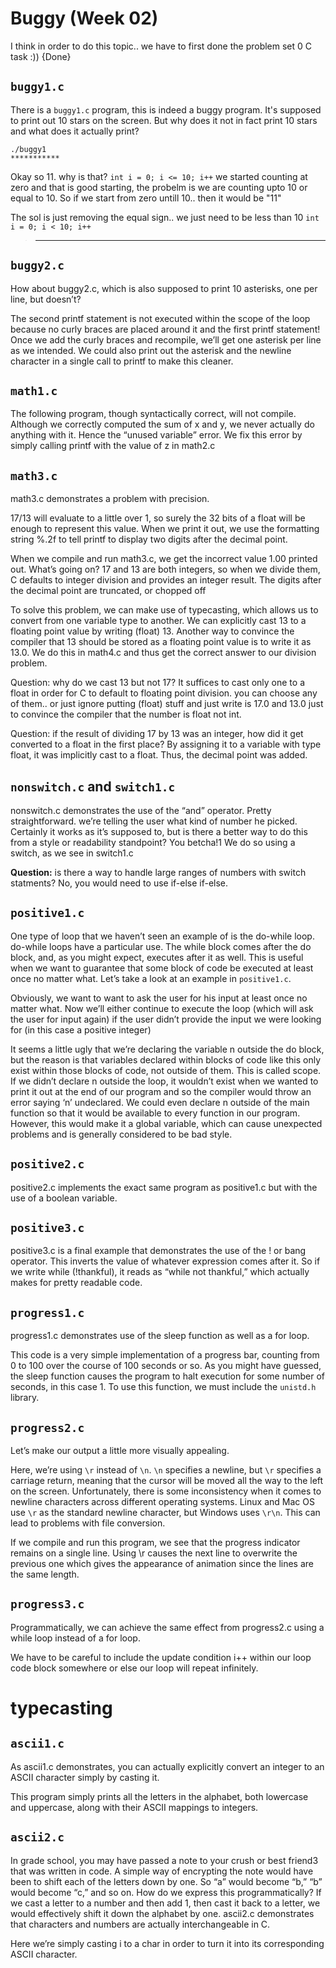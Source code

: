 # Buggy (Week 02)
I think in order to do this topic.. we have to first done the problem set 0 C task :)) {Done}

## `buggy1.c`
There is a `buggy1.c` program, this is indeed a buggy program. It's supposed to print out 10 stars on the screen. But why does it not in fact print 10 stars and what does it actually print?

```
./buggy1
***********
```
Okay so 11. why is that? `int i = 0; i <= 10; i++` we started counting at zero and that is good starting, the probelm is we are counting upto 10 or equal to 10. So if we start from zero untill 10.. then it would be "11"

The sol is just removing the equal sign.. we just need to be less than 10 `int i = 0; i < 10; i++`

> **********

## `buggy2.c`
How about buggy2.c, which is also supposed to print 10 asterisks, one per line, but doesn’t?

The second printf statement is not executed within the scope of the loop because no curly braces are placed around it and the first printf statement! Once we add the curly braces and recompile, we’ll get one asterisk per line as we intended. We could also print out the asterisk and the newline character in a single call to printf to make this cleaner.

## `math1.c`
The following program, though syntactically correct, will not compile. 
Although we correctly computed the sum of x and y, we never actually do anything with it. Hence the “unused variable” error. We fix this error by simply calling printf with the value of z in math2.c

## `math3.c`
math3.c demonstrates a problem with precision.

17/13 will evaluate to a little over 1, so surely the 32 bits of a float will be enough to represent this value. When we print it out, we use the formatting string %.2f to tell printf to display two digits after the decimal point.

When we compile and run math3.c, we get the incorrect value 1.00 printed out. What’s going on? 17 and 13 are both integers, so when we divide them, C defaults to integer division and provides an integer result. The digits after the decimal point are truncated, or chopped off

To solve this problem, we can make use of typecasting, which allows us to convert from one variable type to another. We can explicitly cast 13 to a floating point value by writing (float) 13. Another way to convince the compiler that 13 should be stored as a floating point value is to write it as 13.0. We do this in math4.c and thus get the correct answer to our division problem.

Question: why do we cast 13 but not 17? It suffices to cast only one to a float in order for C to default to floating point division. you can choose any of them.. or just ignore putting (float) stuff and just write is 17.0 and 13.0 just to convince the compiler that the number is float not int.

Question: if the result of dividing 17 by 13 was an integer, how did it get converted to a float in the first place? By assigning it to a variable with type float, it was implicitly cast to a float. Thus, the decimal point was added.

## `nonswitch.c` and `switch1.c`
nonswitch.c demonstrates the use of the “and” operator. Pretty straightforward. we’re telling the user what kind of number he picked. Certainly it works as it’s supposed to, but is there a better way to do this from a style or readability standpoint? You betcha!1 We do so using a switch, as we see in switch1.c

**Question:** is there a way to handle large ranges of numbers with switch statments? No, you would need to use if-else if-else.

## `positive1.c`
One type of loop that we haven’t seen an example of is the do-while loop. do-while loops have a particular use. The while block comes after the do block, and, as you might expect, executes after it as well. This is useful when we want to guarantee that some block of code be executed at least once no matter what. Let’s take a look at an example in `positive1.c`.

Obviously, we want to want to ask the user for his input at least once no matter what. Now we’ll either continue to execute the loop (which will ask the user for input again) if the user didn’t provide the input we were looking for (in this case a positive integer)

It seems a little ugly that we’re declaring the variable n outside the do block, but the reason is that variables declared within blocks of code like this only exist within those blocks of code, not outside of them. This is called scope. If we didn’t declare n outside the loop, it wouldn’t exist when we wanted to print it out at the end of our program and so the compiler would throw an error saying ‘n’ undeclared. We could even declare n outside of the main function so that it would be available to every function in our program. However, this would make it a global variable, which can cause unexpected problems and is generally considered to be bad style.

## `positive2.c`
positive2.c implements the exact same program as positive1.c but with the use of a boolean variable.

## `positive3.c`
positive3.c is a final example that demonstrates the use of the ! or bang operator. This inverts the value of whatever expression comes after it. So if we write while (!thankful), it reads as “while not thankful,” which
actually makes for pretty readable code.

## `progress1.c`
progress1.c demonstrates use of the sleep function as well as a for loop.

This code is a very simple implementation of a progress bar, counting from 0 to 100 over the course of 100 seconds or so. As you might have guessed, the sleep function causes the program to halt execution for some number of seconds, in this case 1. To use this function, we must include the `unistd.h` library.

## `progress2.c`
Let’s make our output a little more visually appealing.

Here, we’re using `\r` instead of `\n`. `\n` specifies a newline, but `\r` specifies a carriage return, meaning that the cursor will be moved all the way to the left on the screen. Unfortunately, there is some inconsistency when it comes to newline characters across different operating systems. Linux and Mac OS use `\r` as the standard newline character, but Windows uses `\r\n`. This can lead to problems with file conversion.

If we compile and run this program, we see that the progress indicator remains on a single line. Using \r causes the next line to overwrite the previous one which gives the appearance of animation since the lines are the same length.

## `progress3.c`
Programmatically, we can achieve the same effect from progress2.c using a while loop instead of a for loop.

We have to be careful to include the update condition i++ within our loop code block somewhere or else our loop will repeat infinitely.

# typecasting
## `ascii1.c`
As ascii1.c demonstrates, you can actually explicitly convert an integer to an ASCII character simply by casting it.

This program simply prints all the letters in the alphabet, both lowercase and uppercase, along with their ASCII mappings to integers.

## `ascii2.c`
In grade school, you may have passed a note to your crush or best friend3 that was written in code. A simple way of encrypting the note would have been to shift each of the letters down by one. So “a” would become “b,” “b” would become “c,” and so on. How do we express this programmatically? If we cast a letter to a number and then add 1, then cast it back to a letter, we would effectively shift it down the alphabet by one. ascii2.c demonstrates that characters and numbers are actually interchangeable in C.

Here we’re simply casting i to a char in order to turn it into its corresponding ASCII character.